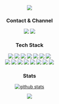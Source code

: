 <div align='center'>
  <img src="https://capsule-render.vercel.app/api?type=shark&color=9187FF&height=250&section=header&text=Suyeon%20Son&fontSize=70&animation=fadeIn&fontColor=FFFFFF&fontAlignY=40" />

  ### Contact & Channel
  <a href="https://suyeoniii.tistory.com/"><img src="https://img.shields.io/badge/Blog-000000?style=flat-square&logo=Storyblok&logoColor=white"/></a>
  <a href="mailto:ssy4230@gmail.com"><img src="https://img.shields.io/badge/Gmail-EA4335?style=flat-square&logo=Gmail&logoColor=white"/></a>
  <br/>
  
  ### Tech Stack
  <img src="https://img.shields.io/badge/Typescript-3178C6?style=flat-square&logo=TypeScript&logoColor=white"/>
  <img src="https://img.shields.io/badge/NestJS-E0234E?style=flat-square&logo=NestJS&logoColor=white"/>
  <img src="https://img.shields.io/badge/Node.js-339933?style=flat-square&logo=Node.js&logoColor=white"/>
  <img src="https://img.shields.io/badge/Javascript-F7DF1E?style=flat-square&logo=Javascript&logoColor=black"/>
  <img src="https://img.shields.io/badge/Mysql-4479A1?style=flat-square&logo=Mysql&logoColor=white"/>
  <img src="https://img.shields.io/badge/NGINX-009639?style=flat-square&logo=NGINX&logoColor=white"/>
  <img src="https://img.shields.io/badge/aws-232F3E?style=flat-square&logo=Amazon AWS&logoColor=white"/>
  <br/>
  <img src="https://img.shields.io/badge/Jest-C21325?style=flat-square&logo=Jest&logoColor=white"/>
  <img src="https://img.shields.io/badge/React-61DAFB?style=flat-square&logo=React&logoColor=black"/>
  <img src="https://img.shields.io/badge/Spring Boot-6DB33F?style=flat-square&logo=Spring Boot&logoColor=white"/>
  <img src="https://img.shields.io/badge/Git-F05032?style=flat-square&logo=Git&logoColor=white"/>
  <img src="https://img.shields.io/badge/GitHub-181717?style=flat-square&logo=GitHub&logoColor=white"/>
  <img src="https://img.shields.io/badge/VSCode-007ACC?style=flat-square&logo=Visual Studio Code&logoColor=white"/>
  <img src="https://img.shields.io/badge/DataGrip-000000?style=flat-square&logo=DataGrip&logoColor=white"/>
  <img src="https://img.shields.io/badge/IntelliJ-000000?style=flat-square&logo=IntelliJ IDEA&logoColor=white"/>
  <br/>
  
  ### Stats
  [![github stats](https://github-readme-stats.vercel.app/api?username=suyeoniii&show_icons=true&hide_border=true&theme=dracula)](https://github.com/suyeoniii)
  <br/>
  
  <!--[![Top Langs](https://github-readme-stats.vercel.app/api/top-langs/?username=suyeoniii&layout=compact&theme=dracula)](https://github.com/suyeoniii)-->

  <a href="https://hits.seeyoufarm.com"><img src="https://hits.seeyoufarm.com/api/count/incr/badge.svg?url=https%3A%2F%2Fgithub.com%2Fsuyeoniii&count_bg=%238E7FF7&title_bg=%23555555&icon=github.svg&icon_color=%23E7E7E7&title=hits&edge_flat=false"/></a>
  
</div>
